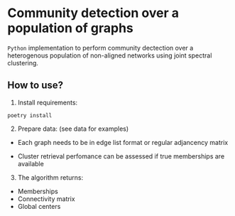 # Community detection over a population of graphs

`Python` implementation to perform community dectection over a heterogenous population of non-aligned networks using joint spectral clustering.

## How to use?

1. Install requirements:

```
poetry install
```

2.  Prepare data: (see data for examples)

- Each graph needs to be in edge list format or regular adjancency matrix

- Cluster retrieval perfomance can be assessed if true memberships are available

3. The algorithm returns:

- Memberships
- Connectivity matrix
- Global centers
